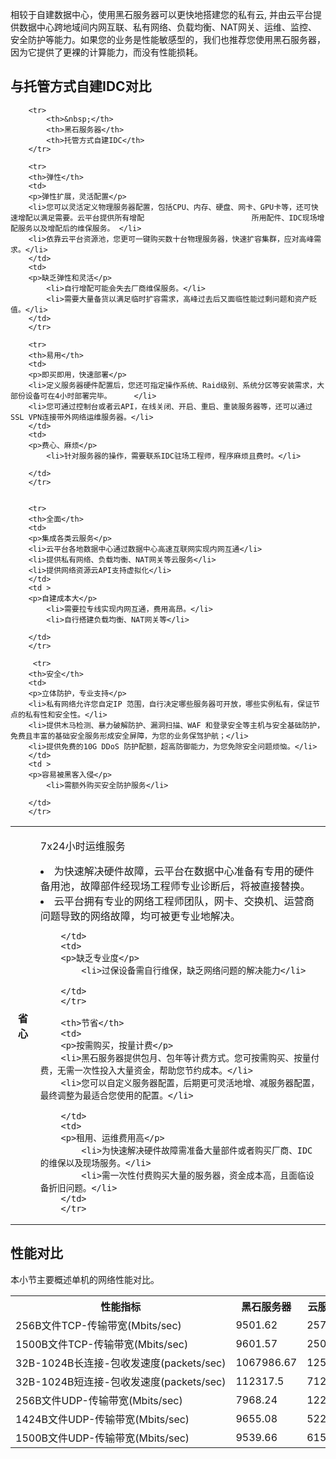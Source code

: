 相较于自建数据中心，使用黑石服务器可以更快地搭建您的私有云, 并由云平台提供数据中心跨地域间内网互联、私有网络、负载均衡、NAT网关、运维、监控、安全防护等能力。如果您的业务是性能敏感型的，我们也推荐您使用黑石服务器，因为它提供了更裸的计算能力，而没有性能损耗。

## 与托管方式自建IDC对比
<table class="table-striped">

		<tr>
			<th>&nbsp;</th>
			<th>黑石服务器</th>
			<th>托管方式自建IDC</th>
		</tr>
		
		<tr>
		<th>弹性</th>
		<td>
        <p>弹性扩展，灵活配置</p>
        <li>您可以灵活定义物理服务器配置，包括CPU、内存、硬盘、网卡、GPU卡等，还可快速增配以满足需要。云平台提供所有增配                        所用配件、IDC现场增配服务以及增配后的维保服务。 </li>
        <li>依靠云平台资源池，您更可一键购买数十台物理服务器，快速扩容集群，应对高峰需求。</li>
        </td>
		<td>
		<p>缺乏弹性和灵活</p>
            <li>自行增配可能会失去厂商维保服务。</li>
            <li>需要大量备货以满足临时扩容需求，高峰过去后又面临性能过剩问题和资产贬值。</li>
        </td>
		</tr>
		
        <tr>
		<th>易用</th>
		<td>
        <p>即买即用，快速部署</p>
        <li>定义服务器硬件配置后，您还可指定操作系统、Raid级别、系统分区等安装需求，大部份设备可在4小时部署完毕。     </li>
        <li>您可通过控制台或者云API，在线关闭、开启、重启、重装服务器等，还可以通过SSL VPN连接带外网络运维服务器。</li>
        </td>
		<td>
		<p>费心、麻烦</p>
            <li>针对服务器的操作，需要联系IDC驻场工程师，程序麻烦且费时。</li>
       
        </td>
		</tr>


 	 	<tr>
		<th>全面</th>
		<td>
        <p>集成各类云服务</p>
        <li>云平台各地数据中心通过数据中心高速互联网实现内网互通</li>
        <li>提供私有网络、负载均衡、NAT网关等云服务</li>
		<li>提供网络资源云API支持虚拟化</li>
        </td>
		<td >
		<p>自建成本大</p>
            <li>需要拉专线实现内网互通，费用高昂。</li>
			<li>自行搭建负载均衡、NAT网关等</li>
       
        </td>
		</tr>
		
         <tr>
		<th>安全</th>
		<td>
        <p>立体防护，专业支持</p>
        <li>私有网络允许您自定IP 范围，自行决定哪些服务器可开放，哪些实例私有，保证节点的私有性和安全性。</li>
        <li>提供木马检测、暴力破解防护、漏洞扫描、WAF 和登录安全等主机与安全基础防护，免费且丰富的基础安全服务形成安全屏障，为您的业务保驾护航；</li>
        <li>提供免费的10G DDoS 防护配额，超高防御能力，为您免除安全问题烦恼。</li>
        </td>
		<td >
		<p>容易被黑客入侵</p>
            <li>需额外购买安全防护服务</li>
       
        </td>
		</tr>
		
<tr>
		<th>省心</th>
		<td>
        <p>7x24小时运维服务</p>
        <li>为快速解决硬件故障，云平台在数据中心准备有专用的硬件备用池，故障部件经现场工程师专业诊断后，将被直接替换。 </li>
        <li>云平台拥有专业的网络工程师团队，网卡、交换机、运营商问题导致的网络故障，均可被更专业地解决。
</li>
        
        </td>
		<td>
		<p>缺乏专业度</p>
            <li>过保设备需自行维保，缺乏网络问题的解决能力</li>
       
        </td>
		</tr>
		
        <th>节省</th>
		<td>
        <p>按需购买，按量计费</p>
        <li>黑石服务器提供包月、包年等计费方式。您可按需购买、按量付费，无需一次性投入大量资金，帮助您节约成本。</li>
        <li>您可以自定义服务器配置，后期更可灵活地增、减服务器配置，最终调整为最适合您使用的配置。</li>
        
        </td>
		<td>
		<p>租用、运维费用高</p>
            <li>为快速解决硬件故障需准备大量部件或者购买厂商、IDC的维保以及现场服务。</li>
            <li>需一次性付费购买大量的服务器，资金成本高，且面临设备折旧问题。</li>
        </td>
		</tr>

	
</table>



## 性能对比
本小节主要概述单机的网络性能对比。

<table>
<tr>
<th>性能指标</th>
<th>黑石服务器</th>
<th>云服务器</th>
<th>性能比较</th>
</tr>

<tr>
<td>256B文件TCP-传输带宽(Mbits/sec)</td>
<td>9501.62</td>
<td>2577.15</td>
<td>268.69%</td>
</tr>

<tr>
<td>1500B文件TCP-传输带宽(Mbits/sec)</td>
<td>9601.57</td>
<td>2507.33</td>
<td>278.95%</td>
</tr>

<tr>
<td nowrap>32B-1024B长连接-包收发速度(packets/sec)</td>
<td>1067986.67</td>
<td>125523</td>
<td>750.83%</td>
</tr>

<tr>
<td nowrap>32B-1024B短连接-包收发速度(packets/sec)</td>
<td>112317.5</td>
<td>7127.39</td>
<td>1475.86%</td>
</tr>

<tr>
<td>256B文件UDP-传输带宽(Mbits/sec)</td>
<td>7968.24</td>
<td>122.4</td>
<td>6410.00%</td>
</tr>

<tr>
<td>1424B文件UDP-传输带宽(Mbits/sec)</td>
<td>9655.08</td>
<td>522.01</td>
<td>1749.60%</td>
</tr>

<tr>
<td>1500B文件UDP-传输带宽(Mbits/sec)</td>
<td>9539.66</td>
<td>615.93</td>
<td>1448.82%</td>
</tr>
</table>

